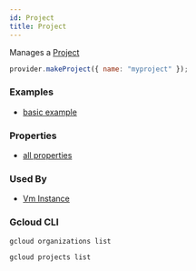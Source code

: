 ```yaml
---
id: Project
title: Project
---
```


Manages a [Project](https://cloud.google.com/resource-manager/reference/rest/v1/projects)

```js
provider.makeProject({ name: "myproject" });
```

### Examples

- [basic example](https://github.com/grucloud/grucloud/blob/main/examples/google/iac.js)

### Properties

- [all properties](https://cloud.google.com/resource-manager/reference/rest/v1/projects/create)

### Used By

- [Vm Instance](./VmInstance.md)

### Gcloud CLI

```
gcloud organizations list

gcloud projects list
```
